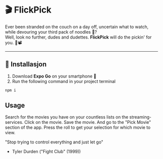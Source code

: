 # 🎬 FlickPick

Ever been stranded on the couch on a day off, uncertain what to watch, while devouring your third pack of noodles 🍜?  
Well, look no further, dudes and dudettes. **FlickPick** will do the pickin' for you. 🎲📽️

---

## 📲 Installasjon

1. Download **Expo Go** on your smartphone 📱  
2. Run the following command in your project terminal

```bash
npm i
```

## Usage
Search for the movies you have on your countless lists on the streaming-services. Click on the movie. Save the movie. And go to the "Pick Movie" section of the app. Press the roll to get your selection for which movie to view.

"Stop trying to control everything and just let go"
 - Tyler Durden ("Fight Club" (1999))
